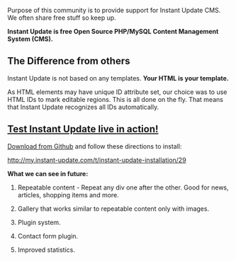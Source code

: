 Purpose of this community is to provide support for Instant Update CMS. We often share free stuff so keep up.

**Instant Update is free Open Source PHP/MySQL Content Management System (CMS).** 

The Difference from others
--------------

Instant Update is not based on any templates. **Your HTML is your template.** 

As HTML elements may have unique ID attribute set, our choice was to use HTML IDs to mark editable regions. This is all done on the fly. That means that Instant Update recognizes all IDs automatically.




[Test Instant Update live in action!][1]
-----------------------



[Download from Github][2] and follow these directions to install:

http://my.instant-update.com/t/instant-update-installation/29


**What we can see in future:**

1. Repeatable content - Repeat any div one after the other. Good for news, articles, shopping items and more.

2. Gallery that works similar to repeatable content only with images.
 
3. Plugin system.
 
4. Contact form plugin.

5. Improved statistics.


  [1]: http://instant-update.com/cms/
  [2]: https://github.com/InstantUpdate/CMS/archive/master.zip

